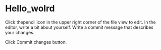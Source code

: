 # Hello_wolrd 

Click thepencil icon in the upper right corner of the file view to edit.
In the editor, write a bit about yourself.
Write a commit message that describes your changes.

Click Commit changes button.
